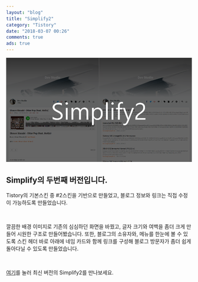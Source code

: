 ```yaml
---
layout: "blog"
title: "Simplify2"
category: "Tistory"
date: "2018-03-07 00:26"
comments: true
ads: true
---
```

![Simplify2](/assets/app/simplify2.png)

## Simplify의 두번째 버전입니다.

Tistory의 기본스킨 중 #2스킨을 기반으로 만들었고, 블로그 정보와 링크는 직접 수정이 가능하도록 만들었습니다.

<br>

깔끔한 배경 이미지로 기존의 심심하던 화면을 바꿨고, 글자 크기와 여백을 좀더 크게 만들어 시원한 구조로 만들어봤습니다. 또한, 블로그의 소유자와, 메뉴를 한눈에 볼 수 있도록 스킨 헤더 바로 아래에 네임 카드와 함께 링크를 구성해 블로그 방문자가 좀더 쉽게 돌아다닐 수 있도록 만들었습니다.

<br>

[여기](https://blog.opnay.com/148)를 눌러 최신 버전의 Simplify2를 만나보세요.
